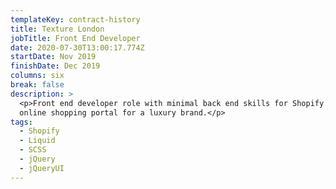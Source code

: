 ```yaml
---
templateKey: contract-history
title: Texture London
jobTitle: Front End Developer
date: 2020-07-30T13:00:17.774Z
startDate: Nov 2019
finishDate: Dec 2019
columns: six
break: false
description: >
  <p>Front end developer role with minimal back end skills for Shopify. Building
  online shopping portal for a luxury brand.</p>
tags:
  - Shopify
  - Liquid
  - SCSS
  - jQuery
  - jQueryUI
---
```

